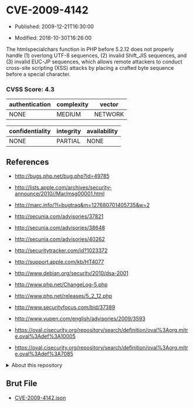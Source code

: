 # CVE-2009-4142

- Published: 2009-12-21T16:30:00

- Modified: 2018-10-30T16:26:00

The htmlspecialchars function in PHP before 5.2.12 does not properly handle (1) overlong UTF-8 sequences, (2) invalid Shift_JIS sequences, and (3) invalid EUC-JP sequences, which allows remote attackers to conduct cross-site scripting (XSS) attacks by placing a crafted byte sequence before a special character.

### CVSS Score: **4.3**

| authentication | complexity | vector |
| --- | --- | --- |
| NONE | MEDIUM | NETWORK |

| confidentiality | integrity | availability |
| --- | --- | --- |
| NONE | PARTIAL | NONE |

## References

* http://bugs.php.net/bug.php?id=49785

* http://lists.apple.com/archives/security-announce/2010//Mar/msg00001.html

* http://marc.info/?l=bugtraq&m=127680701405735&w=2

* http://secunia.com/advisories/37821

* http://secunia.com/advisories/38648

* http://secunia.com/advisories/40262

* http://securitytracker.com/id?1023372

* http://support.apple.com/kb/HT4077

* http://www.debian.org/security/2010/dsa-2001

* http://www.php.net/ChangeLog-5.php

* http://www.php.net/releases/5_2_12.php

* http://www.securityfocus.com/bid/37389

* http://www.vupen.com/english/advisories/2009/3593

* https://oval.cisecurity.org/repository/search/definition/oval%3Aorg.mitre.oval%3Adef%3A10005

* https://oval.cisecurity.org/repository/search/definition/oval%3Aorg.mitre.oval%3Adef%3A7085

<details>
<summary>About this repository</summary> 

  This repository is part of the project [Live Hack CVE](https://github.com/Live-Hack-CVE). Main website can be found [www.live-hack.org](https://www.live-hack.org) 
  
  Made by [Sn0wAlice](https://github.com/Sn0wAlice) for the people that care about security and need to have a feed of the latest CVEs. Hope you enjoy it, don't forget to star the repo and follow me on [Twitter](https://twitter.com/Sn0wAlice) and [Github](https://github.com/Sn0wAlice). And that is my [personnal website](https://www.alice-snow.me/)

  - [Home Page](https://github.com/Live-Hack-CVE)
  - [Framework](https://github.com/Live-Hack-CVE/cve-framework)
  - [CVE database](https://github.com/Live-Hack-CVE/full_database)
  - [Changelog](https://github.com/Live-Hack-CVE/Changelog)
</details>

## Brut File

* [CVE-2009-4142.json](https://raw.githubusercontent.com/Live-Hack-CVE/full_database/main/cves/2009/CVE-2009-4142.json)

